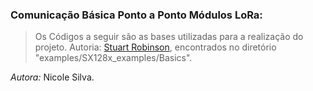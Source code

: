 ### Comunicação Básica Ponto a Ponto Módulos LoRa:

> Os Códigos a seguir são as bases  utilizadas para a realização do projeto. Autoria: [Stuart Robinson](https://github.com/StuartsProjects/SX12XX-LoRa), encontrados no diretório "examples/SX128x_examples/Basics".


*Autora:* Nicole Silva.

